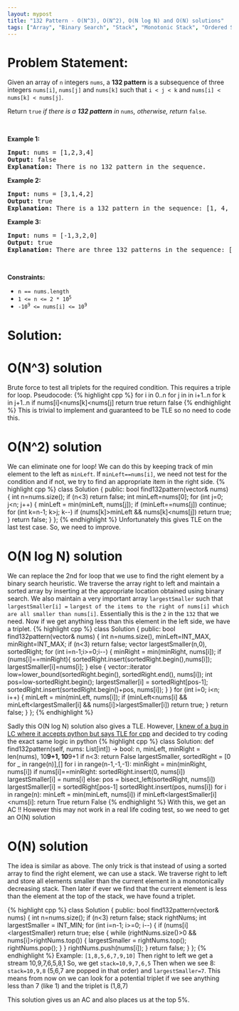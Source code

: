 ```yaml
---
layout: mypost
title: "132 Pattern - O(N^3), O(N^2), O(N log N) and O(N) solutions"
tags: ["Array", "Binary Search", "Stack", "Monotonic Stack", "Ordered Set", "C++", "Medium"]
---
```

# Problem Statement:
<p>Given an array of <code>n</code> integers <code>nums</code>, a <strong>132 pattern</strong> is a subsequence of three integers <code>nums[i]</code>, <code>nums[j]</code> and <code>nums[k]</code> such that <code>i &lt; j &lt; k</code> and <code>nums[i] &lt; nums[k] &lt; nums[j]</code>.</p>

<p>Return <code>true</code><em> if there is a <strong>132 pattern</strong> in </em><code>nums</code><em>, otherwise, return </em><code>false</code><em>.</em></p>

<p>&nbsp;</p>
<p><strong class="example">Example 1:</strong></p>

<pre>
<strong>Input:</strong> nums = [1,2,3,4]
<strong>Output:</strong> false
<strong>Explanation:</strong> There is no 132 pattern in the sequence.
</pre>

<p><strong class="example">Example 2:</strong></p>

<pre>
<strong>Input:</strong> nums = [3,1,4,2]
<strong>Output:</strong> true
<strong>Explanation:</strong> There is a 132 pattern in the sequence: [1, 4, 2].
</pre>

<p><strong class="example">Example 3:</strong></p>

<pre>
<strong>Input:</strong> nums = [-1,3,2,0]
<strong>Output:</strong> true
<strong>Explanation:</strong> There are three 132 patterns in the sequence: [-1, 3, 2], [-1, 3, 0] and [-1, 2, 0].
</pre>

<p>&nbsp;</p>
<p><strong>Constraints:</strong></p>

<ul>
	<li><code>n == nums.length</code></li>
	<li><code>1 &lt;= n &lt;= 2 * 10<sup>5</sup></code></li>
	<li><code>-10<sup>9</sup> &lt;= nums[i] &lt;= 10<sup>9</sup></code></li>
</ul>

# Solution:
# O(N^3)  solution
Brute force to test all triplets for the required condition. This requires a triple for loop.
Pseudocode:
 {% highlight cpp %} 
for i in 0..n
	for j in in i+1..n
		for k in  j+1..n
		  if nums[i]<nums[k]<nums[j]
		    return true
return false
 {% endhighlight %}
This is trivial to implement and guaranteed to be TLE so no need to code this.

# O(N^2) solution
We can eliminate one for loop!
We can do this by keeping track of min element to the left as `minLeft`. If `minLeft==nums[i]`, we need not test for the condition and if not, we try to find an appropriate item in the right side.
 {% highlight cpp %} 
class Solution {
public:
    bool find132pattern(vector<int>& nums) {
        int n=nums.size();
        if (n<3) return false;
        int minLeft=nums[0];
        for (int j=0; j<n; j++)
        {
            minLeft = min(minLeft, nums[j]);
            if (minLeft==nums[j]) continue;
            for (int k=n-1; k>j; k--)
                if (nums[k]>minLeft && nums[k]<nums[j])
                    return true;
        }
        return false;
    }
};
 {% endhighlight %}
Unfortunately this gives TLE on the last test case. So, we need to improve.

# O(N log N) solution
We can replace the 2nd for loop that we use to find the right element by a binary search heuristic.
We traverse the array right to left and maintain a sorted array by inserting at the appropriate location obtained using binary search. We also maintain a very important array `largestSmaller` such that `largestSmaller[i] =`  `largest of the items to the right of nums[i] which are all smaller than nums[i]`. Essentially this is the `2` in the `132` that we need. Now if we get anything less than this element in the left side, we have a triplet.
 {% highlight cpp %} 
class Solution {
public:
    bool find132pattern(vector<int>& nums) {
        int n=nums.size(), minLeft=INT_MAX, minRight=INT_MAX;
        if (n<3) return false;
        vector<int> largestSmaller(n,0), sortedRight;
        for (int i=n-1;i>=0;i--)
        {
            minRight = min(minRight, nums[i]);
            if (nums[i]==minRight){
                sortedRight.insert(sortedRight.begin(),nums[i]);
                largestSmaller[i]=nums[i];
            }
            else
            {
                vector<int>::iterator low=lower_bound(sortedRight.begin(), sortedRight.end(), nums[i]);
                int pos=low-sortedRight.begin();
                largestSmaller[i] = sortedRight[pos-1];
                sortedRight.insert(sortedRight.begin()+pos, nums[i]);
            }
        }
        for (int i=0; i<n; i++)
        {
            minLeft = min(minLeft, nums[i]);
            if (minLeft<nums[i] && minLeft<largestSmaller[i] && nums[i]>largestSmaller[i]) return true;
        }
        return false;
    }
};
 {% endhighlight %}

Sadly this O(N log N) solution also gives a TLE.
However, [I knew of a bug in LC where it accepts python but says TLE for cpp](https://leetcode.com/discuss/general-discussion/1743011/c-tle-vs-python-ac-issue) and decided to try coding the exact same logic in python
 {% highlight cpp %} 
class Solution:
    def find132pattern(self, nums: List[int]) -> bool:
        n, minLeft, minRight = len(nums), 10**9+1, 10**9+1
        if n<3: return False
        largestSmaller, sortedRight = [0 for _ in range(n)],[]
        for i in range(n-1,-1,-1):
            minRight = min(minRight, nums[i])
            if nums[i]==minRight:
                sortedRight.insert(0, nums[i])
                largestSmaller[i] = nums[i]
            else:
                pos = bisect_left(sortedRight, nums[i])
                largestSmaller[i] = sortedRight[pos-1]
                sortedRight.insert(pos, nums[i])
        for i in range(n):
            minLeft = min(minLeft, nums[i])
            if minLeft<largestSmaller[i]<nums[i]:
                return True
        return False
 {% endhighlight %}
With this, we get an AC !!
However this may not work in a real life coding test, so we need to get an O(N) solution

# O(N) solution
The idea is similar as above. The only trick is that instead of using a sorted array to find the right element, we can use a stack. We traverse right to left and store all elements smaller than the current element in a monotonically decreasing stack. Then later if ever we find that the current element is less than the element at the top of the stack, we have found a triplet.

 {% highlight cpp %} 
class Solution {
public:
    bool find132pattern(vector<int>& nums) {
        int n=nums.size();
        if (n<3) return false;
        stack<int> rightNums;
        int largestSmaller = INT_MIN;
        for (int i=n-1; i>=0; i--)
        {
            if (nums[i]<largestSmaller) return true;
            else
            {
                while (rightNums.size()>0 && nums[i]>rightNums.top())
                {
                    largestSmaller = rightNums.top();
                    rightNums.pop();
                }
            }
            rightNums.push(nums[i]);
        }
        return false;
    }
};
 {% endhighlight %}
Example:
`[1,8,5,6,7,9,10]`
Then right to left we get a stream 10,9,7,6,5,8,1
So, we get `stack=10,9,7,6,5`
Then when we see 8: `stack=10,9,8` (5,6,7 are popped in that order) and `largestSmaller=7`. This means from now on we can look for a potential triplet if we see anything less than 7 (like 1) and the triplet is (1,8,7)


This solution gives us an AC and also places us at the top 5%.